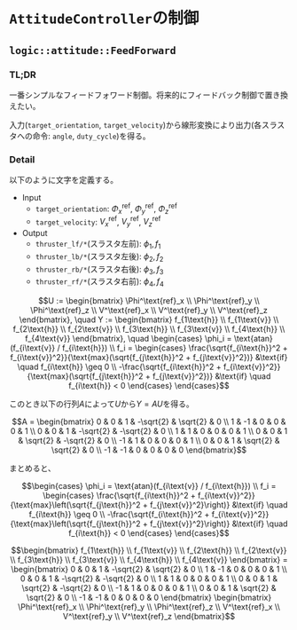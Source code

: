 # `AttitudeController`の制御

## `logic::attitude::FeedForward`

### TL;DR

一番シンプルなフィードフォワード制御。将来的にフィードバック制御で置き換えたい。

入力(`target_orientation`, `target_velocity`)から線形変換により出力(各スラスタへの命令: `angle`, `duty_cycle`)を得る。

### Detail

以下のように文字を定義する。

- Input
    - `target_orientation`: $\Phi^\text{ref}_x$, $\Phi^\text{ref}_y$, $\Phi^\text{ref}_z$
    - `target_velocity`: $V^\text{ref}_x$, $V^\text{ref}_y$, $V^\text{ref}_z$
- Output
    - `thruster_lf/*`(スラスタ左前): $\phi_1, f_1$
    - `thruster_lb/*`(スラスタ左後): $\phi_2, f_2$
    - `thruster_rb/*`(スラスタ右後): $\phi_3, f_3$
    - `thruster_rf/*`(スラスタ右前): $\phi_4, f_4$

```math
U := \begin{bmatrix}
        \Phi^\text{ref}_x \\
        \Phi^\text{ref}_y \\
        \Phi^\text{ref}_z \\
        V^\text{ref}_x    \\
        V^\text{ref}_y    \\
        V^\text{ref}_z
     \end{bmatrix}, \quad
Y := \begin{bmatrix}
        f_{1\text{h}} \\
        f_{1\text{v}} \\
        f_{2\text{h}} \\
        f_{2\text{v}} \\
        f_{3\text{h}} \\
        f_{3\text{v}} \\
        f_{4\text{h}} \\
        f_{4\text{v}}
     \end{bmatrix}, \quad
\begin{cases}
    \phi_i = \text{atan}(f_{i\text{v}} / f_{i\text{h}}) \\
    f_i = \begin{cases}
                \frac{\sqrt{f_{i\text{h}}^2 + f_{i\text{v}}^2}}{\text{max}(\sqrt{f_{j\text{h}}^2 + f_{j\text{v}}^2})} &\text{if} \quad f_{i\text{h}} \geq 0 \\
                -\frac{\sqrt{f_{i\text{h}}^2 + f_{i\text{v}}^2}}{\text{max}(\sqrt{f_{j\text{h}}^2 + f_{j\text{v}}^2})} &\text{if} \quad f_{i\text{h}} < 0
          \end{cases}
\end{cases}
```

このとき以下の行列$A$によって$U$から$Y = AU$を得る。

```math
A = \begin{bmatrix}
        0  & 0  & 1 & -\sqrt{2} & \sqrt{2}  & 0 \\
        1  & -1 & 0 & 0         & 0         & 1 \\
        0  & 0  & 1 & -\sqrt{2} & -\sqrt{2} & 0 \\
        1  & 1  & 0 & 0         & 0         & 1 \\
        0  & 0  & 1 & \sqrt{2}  & -\sqrt{2} & 0 \\
        -1 & 1  & 0 & 0         & 0         & 1 \\
        0  & 0  & 1 & \sqrt{2}  & \sqrt{2}  & 0 \\
        -1 & -1 & 0 & 0         & 0         & 0
    \end{bmatrix}
```

まとめると、

```math
\begin{cases}
    \phi_i = \text{atan}(f_{i\text{v}} / f_{i\text{h}}) \\
    f_i = \begin{cases}
                \frac{\sqrt{f_{i\text{h}}^2 + f_{i\text{v}}^2}}{\text{max}\left(\sqrt{f_{j\text{h}}^2 + f_{j\text{v}}^2}\right)} &\text{if} \quad f_{i\text{h}} \geq 0 \\
                -\frac{\sqrt{f_{i\text{h}}^2 + f_{i\text{v}}^2}}{\text{max}\left(\sqrt{f_{j\text{h}}^2 + f_{j\text{v}}^2}\right)} &\text{if} \quad f_{i\text{h}} < 0
          \end{cases}
\end{cases}
```

```math
\begin{bmatrix}
    f_{1\text{h}} \\
    f_{1\text{v}} \\
    f_{2\text{h}} \\
    f_{2\text{v}} \\
    f_{3\text{h}} \\
    f_{3\text{v}} \\
    f_{4\text{h}} \\
    f_{4\text{v}}
\end{bmatrix}
=
\begin{bmatrix}
    0  & 0  & 1 & -\sqrt{2} & \sqrt{2}  & 0 \\
    1  & -1 & 0 & 0         & 0         & 1 \\
    0  & 0  & 1 & -\sqrt{2} & -\sqrt{2} & 0 \\
    1  & 1  & 0 & 0         & 0         & 1 \\
    0  & 0  & 1 & \sqrt{2}  & -\sqrt{2} & 0 \\
    -1 & 1  & 0 & 0         & 0         & 1 \\
    0  & 0  & 1 & \sqrt{2}  & \sqrt{2}  & 0 \\
    -1 & -1 & 0 & 0         & 0         & 0
\end{bmatrix}
\begin{bmatrix}
    \Phi^\text{ref}_x \\
    \Phi^\text{ref}_y \\
    \Phi^\text{ref}_z \\
    V^\text{ref}_x    \\
    V^\text{ref}_y    \\
    V^\text{ref}_z
\end{bmatrix}
```
